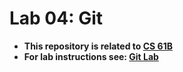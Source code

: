 #  **Lab 04: Git**

- **This repository is related to [CS 61B](https://github.com/abdullahkhfb/sp24)**
- **For lab instructions see: [Git Lab](https://sp24.datastructur.es/labs/lab04/)**
